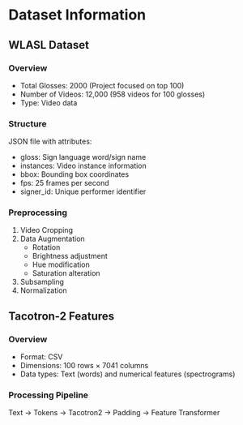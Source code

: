 # Dataset Information

## WLASL Dataset

### Overview
- Total Glosses: 2000 (Project focused on top 100)
- Number of Videos: 12,000 (958 videos for 100 glosses)
- Type: Video data

### Structure
JSON file with attributes:
- gloss: Sign language word/sign name
- instances: Video instance information
- bbox: Bounding box coordinates
- fps: 25 frames per second
- signer_id: Unique performer identifier

### Preprocessing
1. Video Cropping
2. Data Augmentation
   - Rotation
   - Brightness adjustment
   - Hue modification
   - Saturation alteration
3. Subsampling
4. Normalization

## Tacotron-2 Features

### Overview
- Format: CSV
- Dimensions: 100 rows × 7041 columns
- Data types: Text (words) and numerical features (spectrograms)

### Processing Pipeline
Text → Tokens → Tacotron2 → Padding → Feature Transformer